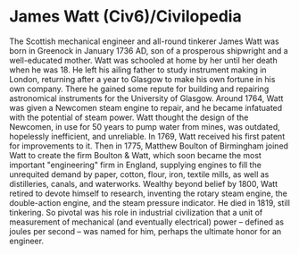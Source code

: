 # James Watt (Civ6)/Civilopedia

The Scottish mechanical engineer and all-round tinkerer James Watt was born in Greenock in January 1736 AD, son of a prosperous shipwright and a well-educated mother. Watt was schooled at home by her until her death when he was 18. He left his ailing father to study instrument making in London, returning after a year to Glasgow to make his own fortune in his own company. There he gained some repute for building and repairing astronomical instruments for the University of Glasgow. Around 1764, Watt was given a Newcomen steam engine to repair, and he became infatuated with the potential of steam power.
Watt thought the design of the Newcomen, in use for 50 years to pump water from mines, was outdated, hopelessly inefficient, and unreliable. In 1769, Watt received his first patent for improvements to it. Then in 1775, Matthew Boulton of Birmingham joined Watt to create the firm Boulton &amp; Watt, which soon became the most important "engineering" firm in England, supplying engines to fill the unrequited demand by paper, cotton, flour, iron, textile mills, as well as distilleries, canals, and waterworks. Wealthy beyond belief by 1800, Watt retired to devote himself to research, inventing the rotary steam engine, the double-action engine, and the steam pressure indicator. He died in 1819, still tinkering.
So pivotal was his role in industrial civilization that a unit of measurement of mechanical (and eventually electrical) power – defined as joules per second – was named for him, perhaps the ultimate honor for an engineer.